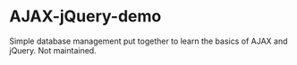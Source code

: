 # AJAX-jQuery-demo

Simple database management put together to learn the basics of AJAX and jQuery. Not maintained.
